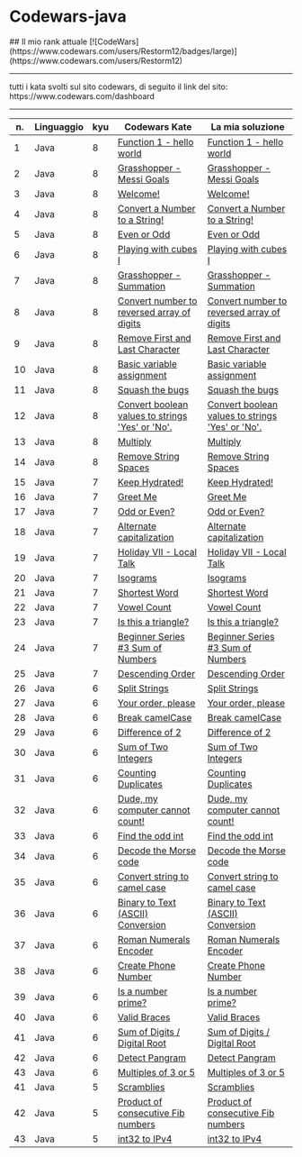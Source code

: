 <h1> Codewars-java </h1>
## Il mio rank attuale
[![CodeWars](https://www.codewars.com/users/Restorm12/badges/large)](https://www.codewars.com/users/Restorm12) 

<hr>
tutti i kata svolti sul sito codewars, di seguito il link del sito:
<a>https://www.codewars.com/dashboard</a>
<hr>

| n. | Linguaggio | kyu | Codewars Kate | La mia soluzione |
| --- | --- | --- | --- | --- |
| 1 | Java | 8 | [Function 1 - hello world](https://www.codewars.com/kata/523b4ff7adca849afe000035) | [Function 1 - hello world](https://github.com/Valerio-boi/Codewars-java/blob/master/Kata/FunctionHelloWorld.java) |
| 2 | Java | 8 | [Grasshopper - Messi Goals](https://www.codewars.com/kata/55ca77fa094a2af31f00002a) | [Grasshopper - Messi Goals](https://github.com/Valerio-boi/Codewars-java/blob/master/Kata/GrasshopperMessiGoals.java) |
| 3 | Java | 8 | [Welcome!](https://www.codewars.com/kata/577ff15ad648a14b780000e7) | [Welcome!](https://github.com/Valerio-boi/Codewars-java/blob/master/Kata/Welcome.java) |
| 4 | Java | 8 | [Convert a Number to a String!](https://www.codewars.com/kata/5265326f5fda8eb1160004c8) | [Convert a Number to a String!](https://github.com/Valerio-boi/Codewars-java/blob/master/Kata/ConvertAnumberToAstring.java) |
| 5 | Java | 8 | [Even or Odd](https://www.codewars.com/kata/53da3dbb4a5168369a0000fe) | [Even or Odd](https://github.com/Valerio-boi/Codewars-java/blob/master/Kata/EvenorOdd.java) |
| 6 | Java | 8 | [Playing with cubes I](https://www.codewars.com/kata/55c0a79e20be94c91400014b) | [Playing with cubes I](https://github.com/Valerio-boi/Codewars-java/blob/master/Kata/PlayingwithcubesI.java) |
| 7 | Java | 8 | [Grasshopper - Summation](https://www.codewars.com/kata/55d24f55d7dd296eb9000030) | [Grasshopper - Summation](https://github.com/Valerio-boi/Codewars-java/blob/master/Kata/GrasshopperSummation.java) |
| 8 | Java | 8 | [Convert number to reversed array of digits](https://www.codewars.com/kata/5583090cbe83f4fd8c000051) | [Convert number to reversed array of digits](https://github.com/Valerio-boi/Codewars-java/blob/master/Kata/ConvertNumberToReversedArrayOfDigits.java) |
| 9 | Java | 8 | [Remove First and Last Character](https://www.codewars.com/kata/56bc28ad5bdaeb48760009b0) | [Remove First and Last Character](https://github.com/Valerio-boi/Codewars-java/blob/master/Kata/RemoveFirstAndLastCharacter.java) |
| 10 | Java | 8 | [Basic variable assignment](https://www.codewars.com/kata/50ee6b0bdeab583673000025) | [Basic variable assignment](https://github.com/Valerio-boi/Codewars-java/blob/master/Kata/BasicVariableAssignment.java) |
| 11 | Java | 8 | [Squash the bugs](https://www.codewars.com/kata/56f173a35b91399a05000cb7) | [Squash the bugs](https://github.com/Valerio-boi/Codewars-java/blob/master/Kata/SquashTheBugs.java) |
| 12 | Java | 8 | [Convert boolean values to strings 'Yes' or 'No'.](https://www.codewars.com/kata/53369039d7ab3ac506000467) | [Convert boolean values to strings 'Yes' or 'No'.](https://github.com/Valerio-boi/Codewars-java/blob/master/Kata/ConvertBooleanValuesToStringsYesOrNo.java) |
| 13 | Java | 8 | [Multiply](https://www.codewars.com/kata/50654ddff44f800200000004) | [Multiply](https://github.com/Valerio-boi/Codewars-java/blob/master/Kata/Multiply.java) |
| 14 | Java | 8 | [Remove String Spaces](https://www.codewars.com/kata/57eae20f5500ad98e50002c5) | [Remove String Spaces](https://github.com/Valerio-boi/Codewars-java/blob/master/Kata/RemoveStringSpaces.java) |
| 15 | Java | 7 | [Keep Hydrated!](https://www.codewars.com/kata/582cb0224e56e068d800003c) | [Keep Hydrated!](https://github.com/Ficcadenti/Codewars/blob/master/Java/Keep%20Hydrated!/src/it/raffo/codewars/KeepHydrated.java) |
| 16 | Java | 7 | [Greet Me](https://www.codewars.com/kata/535474308bb336c9980006f2) | [Greet Me](https://github.com/Valerio-boi/Codewars-java/blob/master/Kata/GreetMe.java) |
| 17 | Java | 7 | [Odd or Even?](https://www.codewars.com/kata/5949481f86420f59480000e7) | [Odd or Even?](https://github.com/Valerio-boi/Codewars-java/blob/master/Kata/OddorEven.java) |
| 18 | Java | 7 | [Alternate capitalization](https://www.codewars.com/kata/59cfc000aeb2844d16000075) | [Alternate capitalization](https://github.com/Valerio-boi/Codewars-java/blob/master/Kata/AlternateCapitalization.java) |
| 19 | Java | 7 | [Holiday VII - Local Talk](https://www.codewars.com/kata/57e92812750fcc051800004d) | [Holiday VII - Local Talk](https://github.com/Valerio-boi/Codewars-java/blob/master/Kata/HolidayVIILocalTalk.java) |
| 20 | Java | 7 | [Isograms](https://www.codewars.com/kata/54ba84be607a92aa900000f1) | [Isograms](https://github.com/Valerio-boi/Codewars-java/blob/master/Kata/Isograms.java) |
| 21 | Java | 7 | [Shortest Word](https://www.codewars.com/kata/57cebe1dc6fdc20c57000ac9) | [Shortest Word](https://github.com/Valerio-boi/Codewars-java/blob/master/Kata/ShortestWord.java) |
| 22 | Java | 7 | [Vowel Count](https://www.codewars.com/kata/54ff3102c1bad923760001f3) | [Vowel Count](https://github.com/Valerio-boi/Codewars-java/blob/master/Kata/VowelCount.java) |
| 23 | Java | 7 | [Is this a triangle?](https://www.codewars.com/kata/56606694ec01347ce800001b) | [Is this a triangle?](https://github.com/Valerio-boi/Codewars-java/blob/master/Kata/Isthisatriangle.java) |
| 24 | Java | 7 | [Beginner Series #3 Sum of Numbers](https://www.codewars.com/kata/55f2b110f61eb01779000053) | [Beginner Series #3 Sum of Numbers](https://github.com/Valerio-boi/Codewars-java/blob/master/Kata/BeginnerSeries3SumOfNumbers.java) |
| 25 | Java | 7 | [Descending Order](https://www.codewars.com/kata/5467e4d82edf8bbf40000155) | [Descending Order](https://github.com/Valerio-boi/Codewars-java/blob/master/Kata/DescendingOrder.java) |
| 26 | Java | 6 | [Split Strings](https://www.codewars.com/kata/515de9ae9dcfc28eb6000001) | [Split Strings](https://github.com/Valerio-boi/Codewars-java/blob/master/Kata/SplitStrings.java) |
| 27 | Java | 6 | [Your order, please](https://www.codewars.com/kata/55c45be3b2079eccff00010f) | [Your order, please](https://github.com/Valerio-boi/Codewars-java/blob/master/Kata/YourOrderPlease.java) |
| 28 | Java | 6 | [Break camelCase](https://www.codewars.com/kata/5208f99aee097e6552000148) | [Break camelCase](https://github.com/Valerio-boi/Codewars-java/blob/master/Kata/BreakCamelCase.java) |
| 29 | Java | 6 | [Difference of 2](https://www.codewars.com/kata/5340298112fa30e786000688) | [Difference of 2](https://github.com/Valerio-boi/Codewars-java/blob/master/Kata/Differenceof2.java) |
| 30 | Java | 6 | [Sum of Two Integers](https://www.codewars.com/kata/5a9c35e9ba1bb5c54a0001ac) | [Sum of Two Integers](https://github.com/Valerio-boi/Codewars-java/blob/master/Kata/SumOfTwoIntegers.java) |
| 31 | Java | 6 | [Counting Duplicates](https://www.codewars.com/kata/54bf1c2cd5b56cc47f0007a1) | [Counting Duplicates](https://github.com/Valerio-boi/Codewars-java/blob/master/Kata/CountingDuplicates.java) |
| 32 | Java | 6 | [Dude, my computer cannot count!](https://www.codewars.com/kata/58fa9898dfec0ef150000014) | [Dude, my computer cannot count!](https://github.com/Valerio-boi/Codewars-java/blob/master/Kata/DudeMyComputerCannotCount!.java) |
| 33 | Java | 6 | [Find the odd int](https://www.codewars.com/kata/54da5a58ea159efa38000836) | [Find the odd int](https://github.com/Valerio-boi/Codewars-java/blob/master/Kata/FindTheOddInt.java) |
| 34 | Java | 6 | [Decode the Morse code](https://www.codewars.com/kata/54b724efac3d5402db00065e) | [Decode the Morse code](https://github.com/Valerio-boi/Codewars-java/blob/master/Kata/DecodeTheMorseCode.java) |
| 35 | Java | 6 | [Convert string to camel case](https://www.codewars.com/kata/517abf86da9663f1d2000003) | [Convert string to camel case](https://github.com/Valerio-boi/Codewars-java/blob/master/Kata/ConvertStringToCamelCase.java) |
| 36 | Java | 6 | [Binary to Text (ASCII) Conversion](https://www.codewars.com/kata/5583d268479559400d000064) | [Binary to Text (ASCII) Conversion](https://github.com/Valerio-boi/Codewars-java/blob/master/Kata/BinaryToTextASCIIConversion.java) |
| 37 | Java | 6 | [Roman Numerals Encoder](https://www.codewars.com/kata/51b62bf6a9c58071c600001b) | [Roman Numerals Encoder](https://github.com/Valerio-boi/Codewars-java/blob/master/Kata/RomanNumeralsEncoder.java) |
| 38 | Java | 6 | [Create Phone Number](https://www.codewars.com/kata/525f50e3b73515a6db000b83) | [Create Phone Number](https://github.com/Valerio-boi/Codewars-java/blob/master/Kata/CreatePhoneNumber.java) |
| 39 | Java | 6 | [Is a number prime?](https://www.codewars.com/kata/5262119038c0985a5b00029f) | [Is a number prime?](https://github.com/Valerio-boi/Codewars-java/blob/master/Kata/IsAnumberPrime.java) |
| 40 | Java | 6 | [Valid Braces](https://www.codewars.com/kata/5277c8a221e209d3f6000b56) | [Valid Braces](https://github.com/Valerio-boi/Codewars-java/blob/master/Kata/ValidBraces.java) |
| 41 | Java | 6 | [Sum of Digits / Digital Root](https://www.codewars.com/kata/541c8630095125aba6000c00) | [Sum of Digits / Digital Root](https://github.com/Valerio-boi/Codewars-java/blob/master/Kata/SumOfDigitsDigitalRoot.java) |
| 42 | Java | 6 | [Detect Pangram](https://www.codewars.com/kata/545cedaa9943f7fe7b000048) | [Detect Pangram](https://github.com/Valerio-boi/Codewars-java/blob/master/Kata/DetectPangram.java) |
| 43 | Java | 6 | [Multiples of 3 or 5](https://www.codewars.com/kata/514b92a657cdc65150000006) | [Multiples of 3 or 5](https://github.com/Valerio-boi/Codewars-java/blob/master/Kata/Multiples.java) |
| 41 | Java | 5 | [Scramblies](https://www.codewars.com/kata/55c04b4cc56a697bb0000048) | [Scramblies](https://github.com/Valerio-boi/Codewars-java/blob/master/Kata/Scramblies.java) |
| 42 | Java | 5 | [Product of consecutive Fib numbers](https://www.codewars.com/kata/5541f58a944b85ce6d00006a) | [Product of consecutive Fib numbers](https://github.com/Valerio-boi/Codewars-java/blob/master/Kata/ProductOfConsecutiveFibNumbers.java) |
| 43 | Java | 5 | [int32 to IPv4](https://www.codewars.com/kata/52e88b39ffb6ac53a400022e) | [int32 to IPv4](https://github.com/Valerio-boi/Codewars-java/blob/master/Kata/int32toIPv4.java) |
